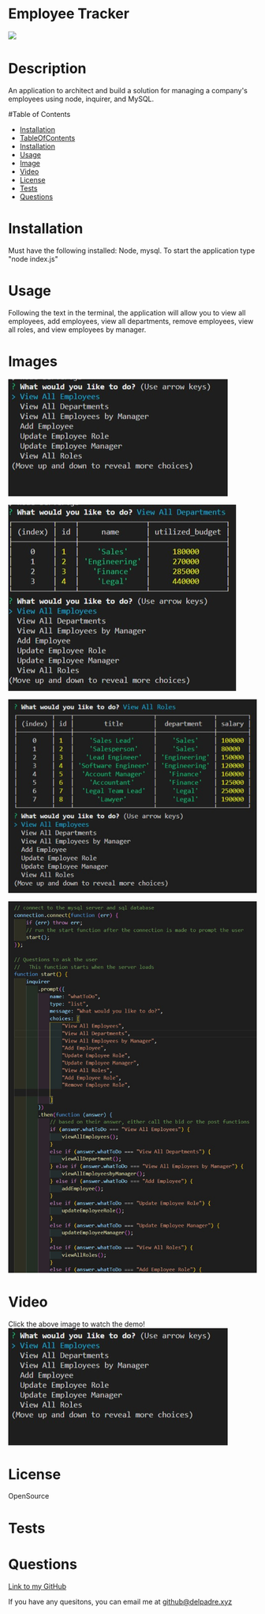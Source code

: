

  # Employee Tracker

  ![](https://img.shields.io/badge/License-OpenSource-brightgreen)


  # Description
  An application to architect and build a solution for managing a company's employees using node, inquirer, and MySQL.


  #Table of Contents
  * [Installation](#installation)
  * [TableOfContents](#tableOfContents)
  * [Installation](#installation)
  * [Usage](#usage)
  * [Image](#image)
  * [Video](#video)
  * [License](#license)
  * [Tests](#tests)
  * [Questions](#questions)
  
  # Installation

  Must have the following installed: Node, mysql.  To start the application type "node index.js"

  
  # Usage

  Following the text in the terminal, the application will allow you to view all employees, add employees, view all departments, remove employees, view all roles, and view employees by manager.

  
  # Images

  ![ImageAltName](assets/images/image1.jpg)

  ![ImageAltName](assets/images/image2.jpg)
  
  ![ImageAltName](assets/images/image3.jpg)
  
  ![ImageAltName](assets/images/image4.jpg)


  # Video
  Click the above image to watch the demo!
  [![Demo Video](./assets/images/image1.jpg)](https://youtu.be/A3dXSV8r3hQ "Click here to watch the demo!")


  # License

  OpenSource


  # Tests

  

  
  # Questions

  

  [Link to my GitHub](https://github.com/whiterice2020)

  If you have any quesitons, you can email me at github@delpadre.xyz

